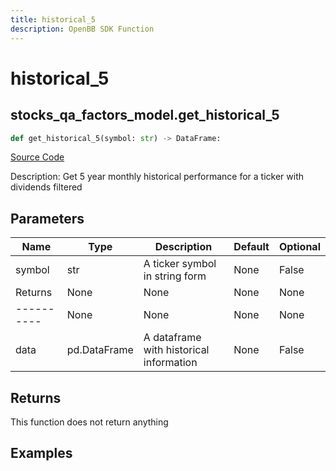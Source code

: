 ```yaml
---
title: historical_5
description: OpenBB SDK Function
---
```


# historical_5

## stocks_qa_factors_model.get_historical_5

```python title='openbb_terminal/stocks/quantitative_analysis/factors_model.py'
def get_historical_5(symbol: str) -> DataFrame:
```
[Source Code](https://github.com/OpenBB-finance/OpenBBTerminal/tree/main/openbb_terminal/stocks/quantitative_analysis/factors_model.py#L58)

Description: Get 5 year monthly historical performance for a ticker with dividends filtered

## Parameters

| Name | Type | Description | Default | Optional |
| ---- | ---- | ----------- | ------- | -------- |
| symbol | str | A ticker symbol in string form | None | False |
| Returns | None | None | None | None |
| ---------- | None | None | None | None |
| data | pd.DataFrame | A dataframe with historical information | None | False |

## Returns

This function does not return anything

## Examples

